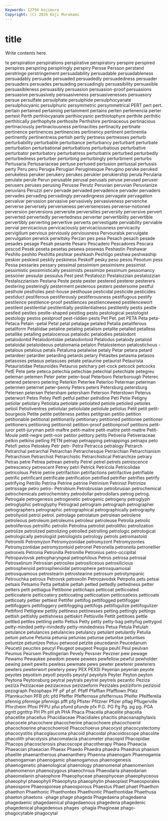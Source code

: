 ```yaml
---
Keywords: 12794 kojimura
Copyright: (C) 2024 Koji Murakami
---
```


# title

Write contents here.



te perspiration perspirations perspirative
perspiratory perspire perspired perspires perspiring perspiringly perspiry Persse Persson perstand
perstringe perstringement persuadability persuadable persuadableness persuadably persuade persuaded persuadedly persuadedness
persuader persuaders persuades persuading persuadingly persuasibility persuasible persuasibleness persuasibly persuasion
persuasion-proof persuasions persuasive persuasively persuasiveness persuasivenesses persuasory persue persulfate persulphate
persulphide persulphocyanate persulphocyanic persulphuric persymmetric persymmetrical PERT pert pert. pertain
pertained pertaining pertainment pertains perten pertenencia perter pertest Perth perthiocyanate
perthiocyanic perthiotophyre perthite perthitic perthitically perthophyte perthosite Perthshire pertinaceous pertinacious
pertinaciously pertinaciousness pertinacities pertinacity pertinate pertinence pertinences pertinencies pertinency pertinent
pertinentia pertinently pertinentness pertish pertly pertness pertnesses perturb perturbability perturbable
perturbance perturbancy perturbant perturbate perturbation perturbational perturbations perturbatious perturbative perturbator
perturbatory perturbatress perturbatrix perturbed perturbedly perturbedness perturber perturbing perturbingly perturbment
perturbs Pertusaria Pertusariaceae pertuse pertused pertusion pertussal pertussis perty Peru
peru Perugia Perugian Peruginesque Perugino peruke peruked perukeless peruker perukery
perukes perukier perukiership perula Perularia perulate perule Perun perusable perusal
perusals peruse perused peruser perusers peruses perusing Perusse Perutz Peruvian
peruvian Peruvianize peruvians Peruzzi perv pervade pervaded pervadence pervader pervaders
pervades pervading pervadingly pervadingness pervagate pervagation pervalvar pervasion pervasive pervasively
pervasiveness pervenche perverse perversely perverseness perversenesses perverse-notioned perversion perversions perversite
perversities perversity perversive pervert perverted pervertedly pervertedness perverter pervertibility pervertible
pervertibly perverting pervertive perverts pervestigate perviability perviable pervial pervicacious pervicaciously
pervicaciousness pervicacity pervigilium pervious perviously perviousness Pervouralsk pervulgate pervulgation perwick
perwitsky Perzan pes pesa Pesach pesach pesade pesades pesage Pesah
pesante Pesaro Pescadero Pescadores Pescara pescod Pesek peseta pesetas pesewa
pesewas Peshastin Peshawar Peshito peshito Peshitta peshkar peshkash Peshtigo peshwa
peshwaship peskier peskiest peskily peskiness Peskoff pesky peso pesos Pesotum
pess Pessa pessaries pessary pessimal pessimism pessimisms pessimist pessimistic pessimistically
pessimists pessimize pessimum pessomancy pessoner pessular pessulus Pest pest Pestalozzi
Pestalozzian pestalozzian Pestalozzianism Pestana Peste peste pester pestered pesterer pesterers
pestering pesteringly pesterment pesterous pesters pestersome pestful pesthole pestholes pest-house
pesthouse pesticidal pesticide pesticides pestiduct pestiferous pestiferously pestiferousness pestifugous pestify
pestilence pestilence-proof pestilences pestilenceweed pestilencewort pestilent pestilential pestilentially pestilentialness pestilently
pestis pestle pestled pestles pestle-shaped pestling pesto pestological pestologist pestology
pestos pestproof pest-ridden pests Pet Pet. pet PETA Peta peta-
Petaca Petain -petal Petal petal petalage petaled Petalia petaliferous petaliform
Petaliidae petaline petaling petalism petalite petalled petalless petallike petalling petalocerous
petalodic petalodies petalodont petalodontid Petalodontidae petalodontoid Petalodus petalody petaloid petaloidal
petaloideous petalomania petalon Petalostemon petalostichous -petalous petalous petals Petaluma petalwise
petaly Petar petara petard petardeer petardier petarding petards petary Petasites
petasma petasos petasoses petasus petasuses petate petaurine petaurist Petaurista Petauristidae
Petauroides Petaurus petchary pet-cock petcock petcocks PetE Pete pete peteca
petechia petechiae petechial petechiate petegreu peteman petemen Peter peter peter-boat
Peterboro Peterborough Peterec petered peterero petering Peterkin Peterlee Peterloo Peterman
peterman petermen peternet peter-penny Peters peters Petersburg petersburg Petersen petersen
Petersham petersham Peterson Peterstown Peterus peterwort Petes Petey Petfi petful
pether pethidine Peti Petie Petigny petiolar petiolary Petiolata petiolate petiolated
petiole petioled petioles petioli Petioliventres petiolular petiolulate petiolule petiolus Petit
petit petit-bourgeois Petite petite petiteness petites petitgrain petitio petition petitionable
petitional petitionarily petitionary petitioned petitionee petitioner petitioners petitioning petitionist petition-proof
petitionproof petitions petit-juror petit-juryman petit-maftre petit-maitre petit-maltre petit-mattre Petit-Moule petit-negre
petit-noir petitor petitory petits Petiveria Petiveriaceae petkin petkins petling PETN
petnap petnapping petnappings petnaps peto Petofi petos Petoskey Petr petr-
Petra Petracca petralogy Petrarch Petrarchal petrarchal Petrarchan Petrarchesque Petrarchian Petrarchianism
Petrarchism Petrarchist Petrarchistic Petrarchistical Petrarchize petrary Petras petre Petrea petrean
petreity Petrel petrel petrels petrescence petrescency petrescent Petrey petri Petrick
Petricola Petricolidae petricolous Petrie petrie petrifaction petrifactions petrifactive petrifiable petrific
petrificant petrificate petrification petrified petrifier petrifies petrify petrifying Petrillo Petrina
Petrine petrine Petrinism Petrinist Petrinize petrissage petro petro- Petrobium Petrobrusian
petrobrusian petrochemical petrochemicals petrochemistry petrodollar petrodollars petrog petrog. Petrogale petrogenesis
petrogenetic petrogenic petrogeny petroglyph petroglyphic petroglyphy Petrograd petrogram petrograph petrographer
petrographers petrographic petrographical petrographically petrography petrohyoid petrol petrol. petrolage petrolatum
petrolean petrolene petroleous petroleum petroleums petroleur petroleuse Petrolia petrolic petroliferous
petrolific petrolin Petrolina petrolist petrolithic petrolization petrolize petrolized petrolizing petrolled
petrolling petrologic petrological petrologically petrologist petrologists petrology petrols petromastoid Petromilli
Petromyzon Petromyzonidae petromyzont Petromyzontes Petromyzontidae petromyzontoid petronel Petronella petronella petronellier
petronels Petronia Petronilla Petronille Petronius petro-occipital Petropavlovsk petropharyngeal petrophilous Petros
petrosa petrosal Petroselinum Petrosian petrosilex petrosiliceous petrosilicious petrosphenoid petrosphenoidal petrosphere
petrosquamosal petrosquamous petrostearin petrostearine petrosum petrotympanic Petrouchka petrous Petrovsk petroxolin
Petrozavodsk Petrpolis pets petsai petsais Petsamo Petta pettable pettah petted
pettedly pettedness petter petters petti pettiagua Pettibone pettichaps petticoat petticoated
petticoaterie petticoatery petticoating petticoatism petticoatless petticoats petticoaty pettier pettiest Pettifer
pettifog pettifogged pettifogger pettifoggers pettifoggery pettifogging pettifogs pettifogulize pettifogulizer Pettiford
Pettigrew pettily pettiness pettinesses petting pettingly pettings pettish pettishly pettishness
pettiskirt Pettisville Pettit pettitoes pettle pettled pettles pettling petto Pettus
Petty petty petty-bag pettyfog pettygod petty-minded petty-mindedly petty-mindedness Petua Petula
Petulah petulance petulances petulancies petulancy petulant petulantly Petulia petum petune
Petunia petunia petunias petunse petuntse petuntses petuntze petuntzes Petuu petwood
petzite peucedanin Peucedanum Peucetii peucites peucyl Peugeot peugeot Peugia peuhl
Peul peulvan Peumus Peursem Peutingerian Pevely Pevsner Pevzner pew pewage
Pewamo Pewaukee pewdom pewee pewees pewfellow pewful pewholder pewing pewit
pewits pewless pewmate pews pewter pewterer pewterers pewters pewterwort pewtery
pewy PEX PEXSI Peyerian peyerian peyote peyotes peyotism peyotl peyotls
peyotyl peyotyls Peyter Peyton peyton Peytona Peytonsburg peytral peytrals peytrel
peytrels pezantic Peziza peziza Pezizaceae pezizaceous pezizaeform Pezizales peziziform pezizoid
pezograph Pezophaps PF pF pf pf. Pfaff Pfaffian Pfafftown Pfalz
Pfannkuchen PFB pfc pfd Pfeffer Pfeffernsse pfeffernuss Pfeifer Pfeifferella pfennig
pfennige pfennigs pfft pfg Pfister Pfitzner Pfizer pflag Pflugerville Pforzheim
Pfosi PFPU pfui pfund pfunde pfx P.G. PG Pg Pg.
pg pg. PGA pgntt pgnttrp PH Ph pH ph PHA
Phaca Phacelia phacelite phacella phacellite phacellus Phacidiaceae Phacidiales phacitis phacoanaphylaxis
phacocele phacochere phacocherine phacochoere phacochoerid phacochoerine phacochoeroid Phacochoerus phacocyst phacocystectomy
phacocystitis phacoglaucoma phacoid phacoidal phacoidoscope phacolite phacolith phacolysis phacomalacia phacometer
phacopid Phacopidae Phacops phacosclerosis phacoscope phacotherapy Phaea Phaeacia Phaeacian phaeacian
Phaeax Phaedo Phaedra phaedra Phaedrus phaeism phaelite phaenantherous phaenanthery Phaenna
phaenogam Phaenogamia phaenogamian phaenogamic phaenogamous phaenogenesis phaenogenetic phaenological phaenology phaenomenal
phaenomenism phaenomenon phaenozygous phaeochrous Phaeodaria phaeodarian phaeomelanin phaeophore Phaeophyceae phaeophycean
phaeophyceous phaeophyl phaeophyll Phaeophyta phaeophytin phaeoplast Phaeosporales phaeospore Phaeosporeae phaeosporous
Phaestus Phaet phaet Phaethon phaethon Phaethonic Phaethontes Phaethontic Phaethontidae Phaethusa
phaeton phaetons -phage phage phageda Phagedaena phagedaena phagedaenic phagedaenical phagedaenous
phagedena phagedenic phagedenical phagedenous phages -phagia Phagineae phago- phagocytable phagocytal
